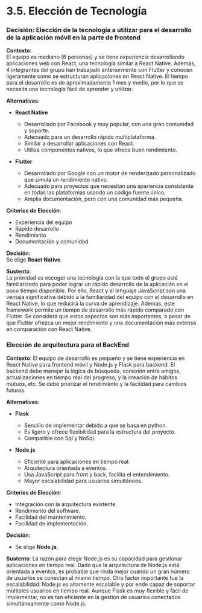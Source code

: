 # 3.5. Elección de Tecnología

### Decisión: Elección de la tecnología a utilizar para el desarrollo de la aplicación móvil en la parte de frontend

**Contexto**:  
El equipo es mediano (6 personas) y se tiene experiencia desarrollando aplicaciones web con React, una tecnología similar a React Native. Además, 4 integrantes del grupo han trabajado anteriormente con Flutter y conocen ligeramente cómo se estructuran aplicaciones en React Native. El tiempo para el desarrollo es de aproximadamente 1 mes y medio, por lo que se necesita una tecnología fácil de aprender y utilizar.

**Alternativas**:  
- **React Native**  
  - Desarrollado por Facebook y muy popular, con una gran comunidad y soporte.  
  - Adecuado para un desarrollo rápido multiplataforma.  
  - Similar a desarrollar aplicaciones con React.  
  - Utiliza componentes nativos, lo que ofrece buen rendimiento.

- **Flutter**  
  - Desarrollado por Google con un motor de renderizado personalizado que simula un rendimiento nativo.  
  - Adecuado para proyectos que necesitan una apariencia consistente en todas las plataformas usando un código fuente único.  
  - Amplia documentación, pero con una comunidad más pequeña.

**Criterios de Elección**:  
- Experiencia del equipo  
- Rápido desarrollo  
- Rendimiento  
- Documentación y comunidad  

**Decisión**:  
Se elige **React Native**.

**Sustento**:  
La prioridad es escoger una tecnología con la que todo el grupo esté familiarizado para poder lograr un rápido desarrollo de la aplicación en el poco tiempo disponible. Por ello, React y el lenguaje JavaScript son una ventaja significativa debido a la familiaridad del equipo con el desarrollo en React Native, lo que reducirá la curva de aprendizaje. Además, este framework permite un tiempo de desarrollo más rápido comparado con Flutter. Se considera que estos aspectos son más importantes, a pesar de que Flutter ofrezca un mejor rendimiento y una documentación más extensa en comparación con React Native.


### Elección de arquitectura para el BackEnd

**Contexto**:
El equipo de desarrollo es pequeño y se tiene experiencia en React Native para frontend móvil y Node.js y Flask para backend. El backend debe manejar la lógica de búsqueda, conexión entre amigos, actualizaciones en tiempo real del progreso, y la creación de hábitos mutuos, etc. Se debe priorizar el rendimiento y la facilidad para cambios futuros.

**Alternativas**:  
- **Flask**
   - Sencillo de implementar debido a que se basa en python.
   - Es ligero y ofrece flexibilidad para la estructura del proyecto.
   - Compatible con Sql y NoSql.

- **Node.js**
   - Eficiente para aplicaciones en tiempo real.
   - Arquitectura orientada a eventos.
   - Usa JavaScript para front y back, facilita el entendimiento.
   - Mayor escalabilidad para usuarios simultáneos.

**Criterios de Elección**:  
- Integración con la arquitectura existente.
- Rendimiento del software.
- Facilidad del mantenimiento.
- Facilidad de implementación.

**Decisión**:
- Se elige **Node.js**.

**Sustento**:
La razón para elegir Node.js es su capacidad para gestionar aplicaciones en tiempo real. Dado que la arquitectura de Node.js está orientada a eventos, es probable que rinda mejor cuando un gran número de usuarios se conectan al mismo tiempo. Otro factor importante fue la escalabilidad: Node.js es altamente escalable y por ende capaz de soportar múltiples usuarios en tiempo real. Aunque Flask es muy flexible y fácil de implementar, no es tan eficiente en la gestión de usuarios conectados simultáneamente como Node.js.
